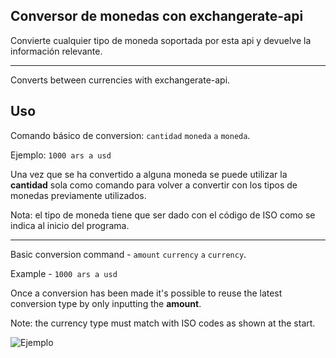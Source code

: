 ## Conversor de monedas con exchangerate-api

Convierte cualquier tipo de moneda soportada por esta api y devuelve la información relevante.

---

Converts between currencies with exchangerate-api.

## Uso

Comando básico de conversion: `cantidad` `moneda` `a` `moneda`.

Ejemplo: `1000 ars a usd`

Una vez que se ha convertido a alguna moneda se puede utilizar la **cantidad** sola como comando para volver a convertir con los tipos de monedas previamente utilizados.

Nota: el tipo de moneda tiene que ser dado con el código de ISO como se indica al inicio del programa.

---

Basic conversion command - `amount` `currency` `a` `currency`.

Example - `1000 ars a usd`

Once a conversion has been made it's possible to reuse the latest conversion type by only inputting the **amount**.

Note: the currency type must match with ISO codes as shown at the start.

![Ejemplo](img.png)
